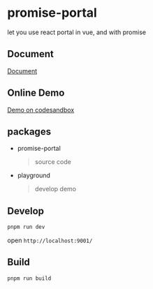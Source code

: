 # promise-portal

let you use react portal in vue, and with promise

## Document

[Document](./packages/promise-portal/README.md)

## Online Demo

[Demo on codesandbox](https://codesandbox.io/p/github/tjyuanpeng/promise-portal)

## packages

- promise-portal

  > source code

- playground

  > develop demo

## Develop

```bash
pnpm run dev
```

open `http://localhost:9001/`

## Build

```bash
pnpm run build
```
